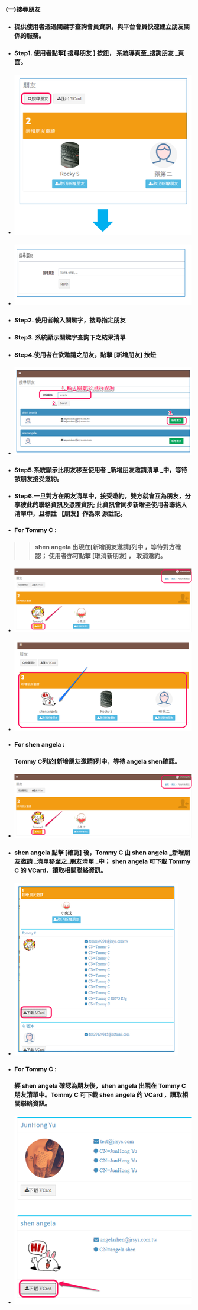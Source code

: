 ### \(一\)搜尋朋友

* ### 提供使用者透過關鍵字查詢會員資訊，與平台會員快速建立朋友關係的服務。
* ### Step1. 使用者點擊\[ 搜尋朋友 \] 按鈕， 系統導頁至_**搜詢朋友** _頁面。
* ### ![](/assets/friend_search1.png)
* ### ![](/assets/friend_search11.png)
* ### Step2. 使用者輸入關鍵字，搜尋指定朋友
* ### Step3. 系統顯示關鍵字查詢下之結果清單
* ### Step4.使用者在欲邀請之朋友，點擊 \[新增朋友\] 按鈕
* ### ![](/assets/friend_search02.png)
* ### Step5.系統顯示此朋友移至使用者 _**新增朋友邀請清單** _中，等待該朋友接受邀約。
* ### Step6.一旦對方在朋友清單中，接受邀約，雙方就會互為朋友，分享彼此的聯絡資訊及憑證資訊; 此資訊會同步新增至使用者聯絡人清單中，且標註 【朋友】作為來 源註記。
* ### For  Tommy C :

> > ### **shen angela 出現在\[新增朋友邀請\]列中 ，等待對方確認； 使用者亦可點擊 \[取消新朋友\] ， 取消邀約。**

* ### ![](/assets/angela_friend_confirm.png)
* #### ![](/assets/friend_search03.png)
* ### For  shen angela :

  ### Tommy C列於\[新增朋友邀請\]列中，等待 angela shen確認。
* ### ![](/assets/angela_friend_confirm.png)
* ### shen angela 點擊 \[確認\] 後，Tommy C 由 shen angela _新增朋友邀請 _清單移至之_朋友清單 _中； shen angela 可下載 Tommy C 的 VCard，讀取相關聯絡資訊。
* ### ![](/assets/angela_friendlist.png)
* ### For  Tommy C :

  ### 經 shen angela 確認為朋友後，shen angela 出現在 Tommy C 朋友清單中。Tommy C 可下載 shen angela 的 VCard ，讀取相關聯絡資訊。

### 

* ### ![](/assets/download_VCard.png)




